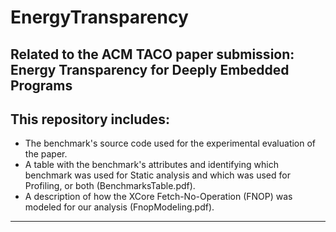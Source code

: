 # EnergyTransparency
Related to the ACM TACO paper submission: Energy Transparency for Deeply Embedded Programs
------------------------------------------------------------------------------------------

This repository includes:
------------------------------------------------------------------------------------------
- The benchmark's source code used for the experimental evaluation of the paper.
- A table with the benchmark's attributes and identifying which benchmark was used for Static analysis and which was used for Profiling, or both (BenchmarksTable.pdf).
- A description of how the XCore Fetch-No-Operation (FNOP) was modeled for our analysis (FnopModeling.pdf).
------------------------------------------------------------------------------------------
